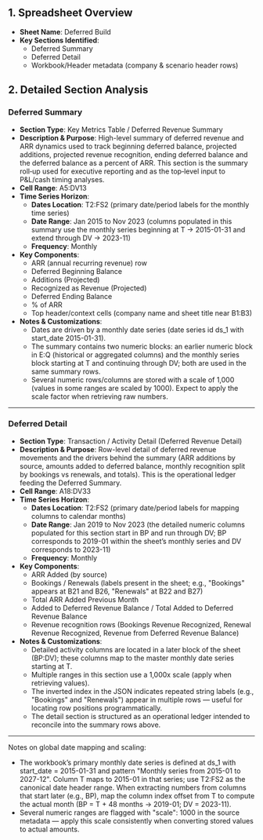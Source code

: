 ## 1. Spreadsheet Overview
- **Sheet Name**: Deferred Build
- **Key Sections Identified**:
  - Deferred Summary
  - Deferred Detail
  - Workbook/Header metadata (company & scenario header rows)

## 2. Detailed Section Analysis

### Deferred Summary
- **Section Type**: Key Metrics Table / Deferred Revenue Summary
- **Description & Purpose**: High-level summary of deferred revenue and ARR dynamics used to track beginning deferred balance, projected additions, projected revenue recognition, ending deferred balance and the deferred balance as a percent of ARR. This section is the summary roll‑up used for executive reporting and as the top‑level input to P&L/cash timing analyses.
- **Cell Range**: A5:DV13
- **Time Series Horizon**:
  - **Dates Location**: T2:FS2 (primary date/period labels for the monthly time series)
  - **Date Range**: Jan 2015 to Nov 2023 (columns populated in this summary use the monthly series beginning at T -> 2015-01-31 and extend through DV -> 2023-11)
  - **Frequency**: Monthly
- **Key Components**:
  - ARR (annual recurring revenue) row
  - Deferred Beginning Balance
  - Additions (Projected)
  - Recognized as Revenue (Projected)
  - Deferred Ending Balance
  - % of ARR
  - Top header/context cells (company name and sheet title near B1:B3)
- **Notes & Customizations**:
  - Dates are driven by a monthly date series (date series id ds_1 with start_date 2015-01-31).
  - The summary contains two numeric blocks: an earlier numeric block in E:Q (historical or aggregated columns) and the monthly series block starting at T and continuing through DV; both are used in the same summary rows.
  - Several numeric rows/columns are stored with a scale of 1,000 (values in some ranges are scaled by 1000). Expect to apply the scale factor when retrieving raw numbers.

---

### Deferred Detail
- **Section Type**: Transaction / Activity Detail (Deferred Revenue Detail)
- **Description & Purpose**: Row-level detail of deferred revenue movements and the drivers behind the summary (ARR additions by source, amounts added to deferred balance, monthly recognition split by bookings vs renewals, and totals). This is the operational ledger feeding the Deferred Summary.
- **Cell Range**: A18:DV33
- **Time Series Horizon**:
  - **Dates Location**: T2:FS2 (primary date/period labels for mapping columns to calendar months)
  - **Date Range**: Jan 2019 to Nov 2023 (the detailed numeric columns populated for this section start in BP and run through DV; BP corresponds to 2019-01 within the sheet’s monthly series and DV corresponds to 2023-11)
  - **Frequency**: Monthly
- **Key Components**:
  - ARR Added (by source)
  - Bookings / Renewals (labels present in the sheet; e.g., "Bookings" appears at B21 and B26, "Renewals" at B22 and B27)
  - Total ARR Added Previous Month
  - Added to Deferred Revenue Balance / Total Added to Deferred Revenue Balance
  - Revenue recognition rows (Bookings Revenue Recognized, Renewal Revenue Recognized, Revenue from Deferred Revenue Balance)
- **Notes & Customizations**:
  - Detailed activity columns are located in a later block of the sheet (BP:DV); these columns map to the master monthly date series starting at T.
  - Multiple ranges in this section use a 1,000x scale (apply when retrieving values).
  - The inverted index in the JSON indicates repeated string labels (e.g., "Bookings" and "Renewals") appear in multiple rows — useful for locating row positions programmatically.
  - The detail section is structured as an operational ledger intended to reconcile into the summary rows above.

---

Notes on global date mapping and scaling:
- The workbook’s primary monthly date series is defined at ds_1 with start_date = 2015-01-31 and pattern "Monthly series from 2015-01 to 2027-12". Column T maps to 2015-01 in that series; use T2:FS2 as the canonical date header range. When extracting numbers from columns that start later (e.g., BP), map the column index offset from T to compute the actual month (BP = T + 48 months → 2019-01; DV = 2023-11).
- Several numeric ranges are flagged with "scale": 1000 in the source metadata — apply this scale consistently when converting stored values to actual amounts.